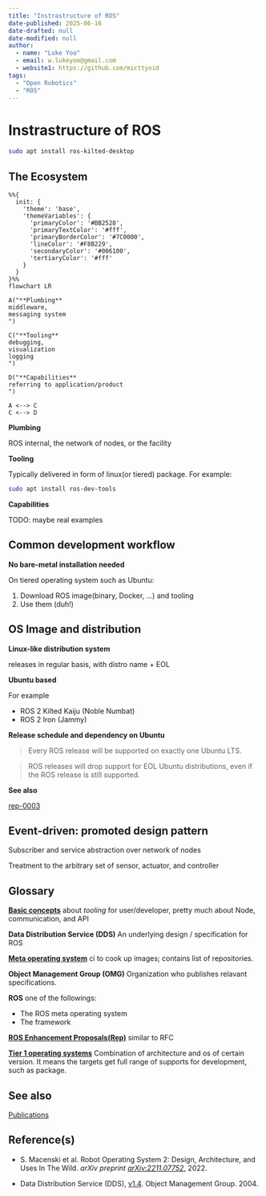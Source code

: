 ```yaml
---
title: "Instrastructure of ROS"
date-published: 2025-06-16
date-drafted: null
date-modified: null
author:
  - name: "Luke Yoo"
  - email: w.lukeyoo@gmail.com
  - website1: https://github.com/micttyoid
tags:
  - "Open Robotics"
  - "ROS"
---
```


# Instrastructure of ROS

```sh
sudo apt install ros-kilted-desktop
```

## The Ecosystem

```[mermaid]
%%{
  init: {
    'theme': 'base',
    'themeVariables': {
      'primaryColor': '#BB2528',
      'primaryTextColor': '#fff',
      'primaryBorderColor': '#7C0000',
      'lineColor': '#F8B229',
      'secondaryColor': '#006100',
      'tertiaryColor': '#fff'
    }
  }
}%%
flowchart LR

A("**Plumbing**
middleware,
messaging system
")

C("**Tooling**
debugging,
visualization
logging
")

D("**Capabilities**
referring to application/product
")

A <--> C
C <--> D
```

**Plumbing**

ROS internal, the network of nodes, or the facility

**Tooling**

Typically delivered in form of linux(or tiered) package. For example:

```sh
sudo apt install ros-dev-tools
```

**Capabilities**

TODO: maybe real examples


## Common development workflow

**No bare-metal installation needed**

On tiered operating system such as Ubuntu:
1. Download ROS image(binary, Docker, ...) and tooling
2. Use them (duh!)

## OS Image and distribution

**Linux-like distribution system**

releases in regular basis, with distro name + EOL

**Ubuntu based**

For example
- ROS 2 Kilted Kaiju (Noble Numbat)
- ROS 2 Iron (Jammy)


**Release schedule and dependency on Ubuntu**

> Every ROS release will be supported on exactly one Ubuntu LTS. 

> ROS releases will drop support for EOL Ubuntu distributions, even if the ROS release is still supported. 

**See also**

[rep-0003](https://www.ros.org/reps/rep-0003.html)

## Event-driven: promoted design pattern

Subscriber and service abstraction over network of nodes

Treatment to the arbitrary set of sensor, actuator, and controller

## Glossary

[**Basic concepts**](https://docs.ros.org/en/rolling/Concepts/Basic.html) about _tooling_ for user/developer, pretty much about Node, communication, and API

**Data Distribution Service (DDS)** An underlying design / specification for ROS

[**Meta operating system**](https://github.com/ros2/ros2) ci to cook up images;
contains list of repositories.

**Object Management Group (OMG)** Organization who publishes relavant specifications.

**ROS** one of the followings:
- The ROS meta operating system
- The framework

[**ROS Enhancement Proposals(Rep)**](https://ros.org/reps/rep-0000.html)
similar to RFC

[**Tier 1 operating systems**](https://www.ros.org/reps/rep-2000.html#id39)
Combination of architecture and os of certain version. It means the targets get full range of supports for development, such as package.

## See also

[Publications](https://wiki.ros.org/Papers)

## Reference(s)

- S. Macenski et al. Robot Operating System 2: Design, Architecture, and Uses In The Wild. _arXiv preprint [arXiv:2211.07752](https://doi.org/10.48550/arXiv.2211.07752)_, 2022.

- Data Distribution Service (DDS), [v1.4](https://www.omg.org/spec/DDS/1.4/PDF). Object Management Group. 2004.
